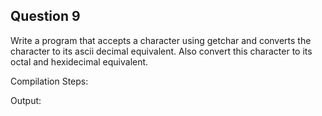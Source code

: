 ## Question 9

Write a program that accepts a character using getchar and converts the character to its ascii decimal equivalent. Also convert this character to its octal and hexidecimal equivalent. 

Compilation Steps:  

Output:
